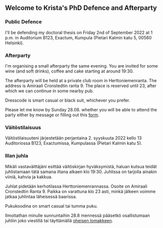 ## Welcome to Krista's PhD Defence and Afterparty


### Public Defence

I'll be defending my doctoral thesis on Friday 2nd of September 2022 at 1 p.m. in Auditorium B123, Exactum, Kumpula (Pietari Kalmin katu 5, 00560 Helsinki).


### Afterparty

I'm organising a small afterparty the same evening. You are invited for some wine (and soft drinks), coffee and cake starting at around 19:30.

The afterparty will be held at a private club room in Herttoniemenranta. The address is Amiraali Cronstedtin ranta 9. The place is reserved until 23, after which we can continue in some nearby pub.

Dresscode is smart casual or black suit, whichever you prefer.

Please let me know by Sunday 28.08. whether you will be able to attend the party either by message or filling out this <a href="https://forms.gle/1zPjfNDeMsBr8ZeM6">form</a>.





### Väitöstilaisuus

Väitöstilaisuuteni järjestetään perjantaina 2. syyskuuta 2022 kello 13 Auditoriossa B123, Exactumissa, Kumpulassa (Pietari Kalmin katu 5).


### Illan juhla

Mikäli vastaväittäjäni esittää väitöskirjan hyväksymistä, haluan kutsua teidät juhlistamaan tätä samana iltana alkaen klo 19:30. Juhlissa on tarjolla ainakin viiniä, kahvia ja kakkua. 

Juhlat pidetään kerhotilassa Herttoniemenrannassa. Osoite on Amiraali Cronstedtin Ranta 9. Paikka on varattuna klo 23 asti, minkä jälkeen voimme jatkaa juhlintaa läheisessä baarissa.

Pukukoodina on smart casual tai tumma puku.

Ilmoitathan minulle sunnuntaihin 28.8 mennessä pääsetkö osallistumaan juhliin joko viestillä tai täyttämällä <a href="https://forms.gle/1zPjfNDeMsBr8ZeM6">oheisen lomakkeen</a>.